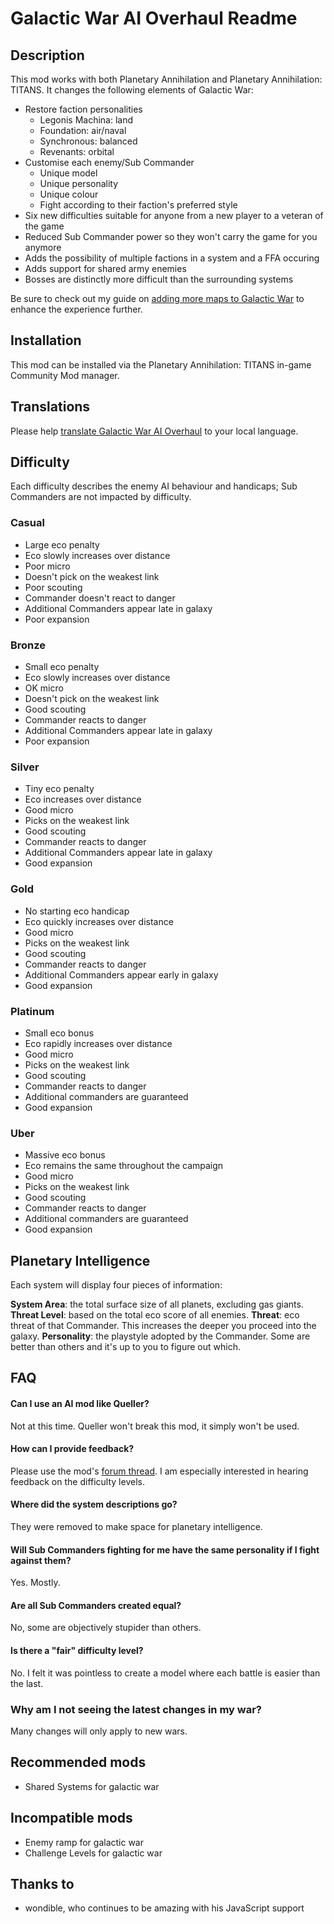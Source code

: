 # Galactic War AI Overhaul Readme

## Description

This mod works with both Planetary Annihilation and Planetary Annihilation: TITANS. It changes the following elements of Galactic War:

- Restore faction personalities
  - Legonis Machina: land
  - Foundation: air/naval
  - Synchronous: balanced
  - Revenants: orbital
- Customise each enemy/Sub Commander
  - Unique model
  - Unique personality
  - Unique colour
  - Fight according to their faction's preferred style
- Six new difficulties suitable for anyone from a new player to a veteran of the game
- Reduced Sub Commander power so they won't carry the game for you anymore
- Adds the possibility of multiple factions in a system and a FFA occuring
- Adds support for shared army enemies
- Bosses are distinctly more difficult than the surrounding systems

Be sure to check out my guide on [adding more maps to Galactic War](https://planetaryannihilation.com/guides/galactic-war-difficulty-and-adding-more-maps/) to enhance the experience further.

## Installation

This mod can be installed via the Planetary Annihilation: TITANS in-game Community Mod manager.

## Translations

Please help [translate Galactic War AI Overhaul](https://poeditor.com/join/project/GMUUxugX7u) to your local language.

## Difficulty

Each difficulty describes the enemy AI behaviour and handicaps; Sub Commanders are not impacted by difficulty.

### Casual

- Large eco penalty
- Eco slowly increases over distance
- Poor micro
- Doesn't pick on the weakest link
- Poor scouting
- Commander doesn't react to danger
- Additional Commanders appear late in galaxy
- Poor expansion

### Bronze

- Small eco penalty
- Eco slowly increases over distance
- OK micro
- Doesn't pick on the weakest link
- Good scouting
- Commander reacts to danger
- Additional Commanders appear late in galaxy
- Poor expansion

### Silver

- Tiny eco penalty
- Eco increases over distance
- Good micro
- Picks on the weakest link
- Good scouting
- Commander reacts to danger
- Additional Commanders appear late in galaxy
- Good expansion

### Gold

- No starting eco handicap
- Eco quickly increases over distance
- Good micro
- Picks on the weakest link
- Good scouting
- Commander reacts to danger
- Additional Commanders appear early in galaxy
- Good expansion

### Platinum

- Small eco bonus
- Eco rapidly increases over distance
- Good micro
- Picks on the weakest link
- Good scouting
- Commander reacts to danger
- Additional commanders are guaranteed
- Good expansion

### Uber

- Massive eco bonus
- Eco remains the same throughout the campaign
- Good micro
- Picks on the weakest link
- Good scouting
- Commander reacts to danger
- Additional commanders are guaranteed
- Good expansion

## Planetary Intelligence

Each system will display four pieces of information:

**System Area**: the total surface size of all planets, excluding gas giants.
**Threat Level**: based on the total eco score of all enemies.
**Threat**: eco threat of that Commander. This increases the deeper you proceed into the galaxy.
**Personality**: the playstyle adopted by the Commander. Some are better than others and it's up to you to figure out which.

## FAQ

#### Can I use an AI mod like Queller?

Not at this time. Queller won't break this mod, it simply won't be used.

#### How can I provide feedback?

Please use the mod's [forum thread](https://forums.planetaryannihilation.com/threads/client-galactic-war-ai-overhaul.72360/). I am especially interested in hearing feedback on the difficulty levels.

#### Where did the system descriptions go?

They were removed to make space for planetary intelligence.

#### Will Sub Commanders fighting for me have the same personality if I fight against them?

Yes. Mostly.

#### Are all Sub Commanders created equal?

No, some are objectively stupider than others.

#### Is there a "fair" difficulty level?

No. I felt it was pointless to create a model where each battle is easier than the last.

### Why am I not seeing the latest changes in my war?

Many changes will only apply to new wars.

## Recommended mods

- Shared Systems for galactic war

## Incompatible mods

- Enemy ramp for galactic war
- Challenge Levels for galactic war

## Thanks to

- wondible, who continues to be amazing with his JavaScript support

